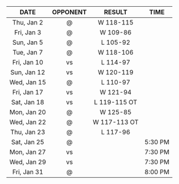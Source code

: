 |    DATE     |        OPPONENT         |    RESULT    |  TIME   |
|:-----------:|:-----------------------:|:------------:|:-------:|
| Thu, Jan 2  |  @ [](/r/timberwolves)  |  W 118-115   |         |
| Fri, Jan 3  |    @ [](/r/rockets)     |   W 109-86   |         |
| Sun, Jan 5  |    @ [](/r/thunder)     |   L 105-92   |         |
| Tue, Jan 7  | @ [](/r/denvernuggets)  |  W 118-106   |         |
| Fri, Jan 10 |     vs [](/r/kings)     |   L 114-97   |         |
| Sun, Jan 12 | vs [](/r/nolapelicans)  |  W 120-119   |         |
| Wed, Jan 15 | @ [](/r/torontoraptors) |   L 110-97   |         |
| Fri, Jan 17 | vs [](/r/orlandomagic)  |   W 121-94   |         |
| Sat, Jan 18 | vs [](/r/atlantahawks)  | L 119-115 OT |         |
| Mon, Jan 20 |    @ [](/r/warriors)    |   W 125-85   |         |
| Wed, Jan 22 |   @ [](/r/laclippers)   | W 117-113 OT |         |
| Thu, Jan 23 |     @ [](/r/lakers)     |   L 117-96   |         |
| Sat, Jan 25 |   @ [](/r/mavericks)    |              | 5:30 PM |
| Mon, Jan 27 |    vs [](/r/rockets)    |              | 7:30 PM |
| Wed, Jan 29 | vs [](/r/chicagobulls)  |              | 7:30 PM |
| Fri, Jan 31 |  @ [](/r/nolapelicans)  |              | 8:00 PM |